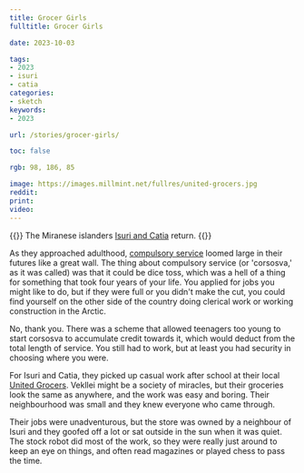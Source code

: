 ```yaml
---
title: Grocer Girls
fulltitle: Grocer Girls

date: 2023-10-03

tags:
- 2023
- isuri
- catia
categories:
- sketch
keywords:
- 2023

url: /stories/grocer-girls/

toc: false

rgb: 98, 186, 85

image: https://images.millmint.net/fullres/united-grocers.jpg
reddit:
print:
video:
---
```

{{<hint caption>}}
The Miranese islanders [Isuri and Catia](/stories/isuri/) return.
{{</hint>}}

As they approached adulthood, [compulsory service](/corsosva/) loomed large in their futures like a great wall. The thing about compulsory service (or 'corsosva,' as it was called) was that it could be dice toss, which was a hell of a thing for something that took four years of your life. You applied for jobs you might like to do, but if they were full or you didn't make the cut, you could find yourself on the other side of the country doing clerical work or working construction in the Arctic.

No, thank you. There was a scheme that allowed teenagers too young to start corsosva to accumulate credit towards it, which would deduct from the total length of service. You still had to work, but at least you had security in choosing where you were.

For Isuri and Catia, they picked up casual work after school at their local [United Grocers](/united-grocers/). Vekllei might be a society of miracles, but their groceries look the same as anywhere, and the work was easy and boring. Their neighbourhood was small and they knew everyone who came through.

Their jobs were unadventurous, but the store was owned by a neighbour of Isuri and they goofed off a lot or sat outside in the sun when it was quiet. The stock robot did most of the work, so they were really just around to keep an eye on things, and often read magazines or played chess to pass the time.